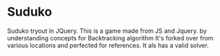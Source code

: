# Suduko
Suduko tryout in JQuery.
This is a game made from JS and Jquery. by understanding concepts for Backtracking algorithm
It's forked over from various locations and perfected for references.
It als has a valid solver.
